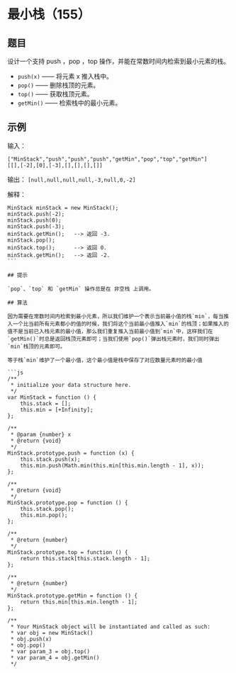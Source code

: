 # 最小栈（155）

## 题目

设计一个支持 push ，pop ，top 操作，并能在常数时间内检索到最小元素的栈。

- `push(x)` —— 将元素 x 推入栈中。
- `pop()` —— 删除栈顶的元素。
- `top()` —— 获取栈顶元素。
- `getMin()` —— 检索栈中的最小元素。

## 示例

输入：
```
["MinStack","push","push","push","getMin","pop","top","getMin"]
[[],[-2],[0],[-3],[],[],[],[]]
```

输出：
`[null,null,null,null,-3,null,0,-2]`

解释：
```
MinStack minStack = new MinStack();
minStack.push(-2);
minStack.push(0);
minStack.push(-3);
minStack.getMin();   --> 返回 -3.
minStack.pop();
minStack.top();      --> 返回 0.
minStack.getMin();   --> 返回 -2.
``` 

## 提示

`pop`、`top` 和 `getMin` 操作总是在 非空栈 上调用。

## 算法

因为需要在常数时间内检索到最小元素，所以我们维护一个表示当前最小值的栈`min`，每当推入一个比当前所有元素都小的值的时候，我们将这个当前最小值推入`min`的栈顶；如果推入的值不是当前已入栈元素的最小值，那么我们重复推入当前最小值到`min`中，这样我们在`getMin()`时总是返回栈顶元素即可；当我们使用`pop()`弹出栈元素时，我们同时弹出`min`栈顶的元素即可。

等于栈`min`维护了一个最小值，这个最小值是栈中保存了对应数量元素时的最小值

```js
/**
 * initialize your data structure here.
 */
var MinStack = function () {
	this.stack = [];
	this.min = [+Infinity];
};

/**
 * @param {number} x
 * @return {void}
 */
MinStack.prototype.push = function (x) {
	this.stack.push(x);
	this.min.push(Math.min(this.min[this.min.length - 1], x));
};

/**
 * @return {void}
 */
MinStack.prototype.pop = function () {
	this.stack.pop();
	this.min.pop();
};

/**
 * @return {number}
 */
MinStack.prototype.top = function () {
	return this.stack[this.stack.length - 1];
};

/**
 * @return {number}
 */
MinStack.prototype.getMin = function () {
	return this.min[this.min.length - 1];
};

/**
 * Your MinStack object will be instantiated and called as such:
 * var obj = new MinStack()
 * obj.push(x)
 * obj.pop()
 * var param_3 = obj.top()
 * var param_4 = obj.getMin()
 */
```